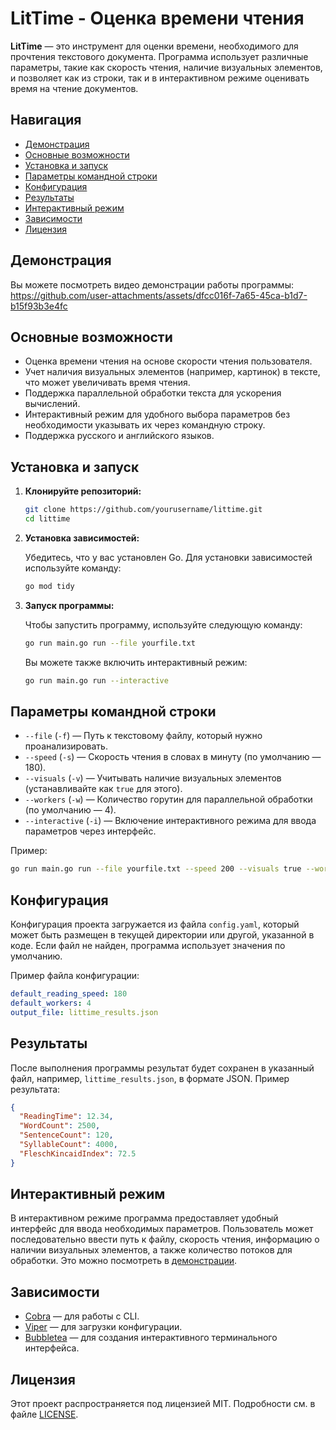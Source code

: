 
# LitTime - Оценка времени чтения

**LitTime** — это инструмент для оценки времени, необходимого для прочтения текстового документа. Программа использует различные параметры, такие как скорость чтения, наличие визуальных элементов, и позволяет как из строки, так и в интерактивном режиме оценивать время на чтение документов.

## Навигация
- [Демонстрация](#демонстрация)
- [Основные возможности](#основные-возможности)
- [Установка и запуск](#установка-и-запуск)
- [Параметры командной строки](#параметры-командной-строки)
- [Конфигурация](#конфигурация)
- [Результаты](#результаты)
- [Интерактивный режим](#интерактивный-режим)
- [Зависимости](#зависимости)
- [Лицензия](#лицензия)


## Демонстрация
Вы можете посмотреть видео демонстрации работы программы:
https://github.com/user-attachments/assets/dfcc016f-7a65-45ca-b1d7-b15f93b3e4fc

## Основные возможности

- Оценка времени чтения на основе скорости чтения пользователя.
- Учет наличия визуальных элементов (например, картинок) в тексте, что может увеличивать время чтения.
- Поддержка параллельной обработки текста для ускорения вычислений.
- Интерактивный режим для удобного выбора параметров без необходимости указывать их через командную строку.
- Поддержка русского и английского языков.

## Установка и запуск

1. **Клонируйте репозиторий:**

   ```bash
   git clone https://github.com/yourusername/littime.git
   cd littime
   ```

2. **Установка зависимостей:**

   Убедитесь, что у вас установлен Go. Для установки зависимостей используйте команду:

   ```bash
   go mod tidy
   ```

3. **Запуск программы:**

   Чтобы запустить программу, используйте следующую команду:

   ```bash
   go run main.go run --file yourfile.txt
   ```

   Вы можете также включить интерактивный режим:

   ```bash
   go run main.go run --interactive
   ```

## Параметры командной строки

- `--file` (`-f`) — Путь к текстовому файлу, который нужно проанализировать.
- `--speed` (`-s`) — Скорость чтения в словах в минуту (по умолчанию — 180).
- `--visuals` (`-v`) — Учитывать наличие визуальных элементов (устанавливайте как `true` для этого).
- `--workers` (`-w`) — Количество горутин для параллельной обработки (по умолчанию — 4).
- `--interactive` (`-i`) — Включение интерактивного режима для ввода параметров через интерфейс.

Пример:

```bash
go run main.go run --file yourfile.txt --speed 200 --visuals true --workers 6
```

## Конфигурация

Конфигурация проекта загружается из файла `config.yaml`, который может быть размещен в текущей директории или другой, указанной в коде. Если файл не найден, программа использует значения по умолчанию.

Пример файла конфигурации:

```yaml
default_reading_speed: 180
default_workers: 4
output_file: littime_results.json
```

## Результаты

После выполнения программы результат будет сохранен в указанный файл, например, `littime_results.json`, в формате JSON. Пример результата:

```json
{
  "ReadingTime": 12.34,
  "WordCount": 2500,
  "SentenceCount": 120,
  "SyllableCount": 4000,
  "FleschKincaidIndex": 72.5
}
```

## Интерактивный режим

В интерактивном режиме программа предоставляет удобный интерфейс для ввода необходимых параметров. Пользователь может последовательно ввести путь к файлу, скорость чтения, информацию о наличии визуальных элементов, а также количество потоков для обработки. Это можно посмотреть в [демонстрации](#демонстрация).

## Зависимости

- [Cobra](https://github.com/spf13/cobra) — для работы с CLI.
- [Viper](https://github.com/spf13/viper) — для загрузки конфигурации.
- [Bubbletea](https://github.com/charmbracelet/bubbletea) — для создания интерактивного терминального интерфейса.

## Лицензия

Этот проект распространяется под лицензией MIT. Подробности см. в файле [LICENSE](LICENSE).


